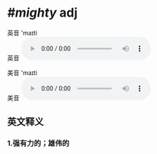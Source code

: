# ***\#mighty*** adj
英音 'maɪti  
英音
<audio src="./media/mighty1_AAC.aac" controls="controls"></audio>

美音 'maɪti  
美音
<audio src="./media/mighty1_AAC.aac" controls="controls"></audio>



  

英文释义
---
### 1.**强有力的；雄伟的**  


